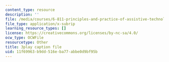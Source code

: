 ```yaml
---
content_type: resource
description: ''
file: /media/courses/6-811-principles-and-practice-of-assistive-technology-fall-2014/11f69963b9dd516eba77abbe0d9bf95b_x18bMLW4eO4.vtt
file_type: application/x-subrip
learning_resource_types: []
license: https://creativecommons.org/licenses/by-nc-sa/4.0/
ocw_type: OCWFile
resourcetype: Other
title: 3play caption file
uid: 11f69963-b9dd-516e-ba77-abbe0d9bf95b
---
```

